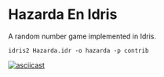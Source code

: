 # Hazarda En Idris

A random number game implemented in Idris.

```
idris2 Hazarda.idr -o hazarda -p contrib
```

[![asciicast](https://asciinema.org/a/718795.svg)](https://asciinema.org/a/718795)
